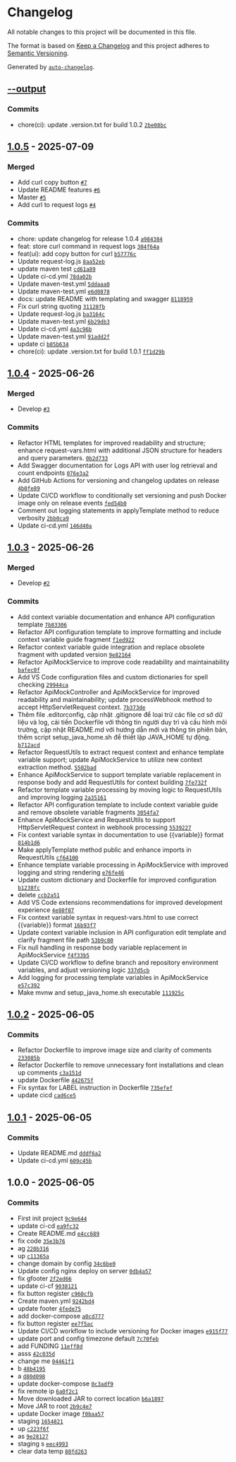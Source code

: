 # Changelog

All notable changes to this project will be documented in this file.

The format is based on [Keep a Changelog](https://keepachangelog.com/en/1.0.0/)
and this project adheres to [Semantic Versioning](https://semver.org/spec/v2.0.0.html).

Generated by [`auto-changelog`](https://github.com/CookPete/auto-changelog).

## [--output](https://github.com/nguyenquy0710/Webhook-MockAPI/compare/1.0.5...--output)

### Commits

- chore(ci): update .version.txt for build 1.0.2 [`2be08bc`](https://github.com/nguyenquy0710/Webhook-MockAPI/commit/2be08bc85a26e19785dfe1db148af1ef7fc61ad9)

## [1.0.5](https://github.com/nguyenquy0710/Webhook-MockAPI/compare/1.0.4...1.0.5) - 2025-07-09

### Merged

- Add curl copy button [`#7`](https://github.com/nguyenquy0710/Webhook-MockAPI/pull/7)
- Update README features [`#6`](https://github.com/nguyenquy0710/Webhook-MockAPI/pull/6)
- Master [`#5`](https://github.com/nguyenquy0710/Webhook-MockAPI/pull/5)
- Add curl to request logs [`#4`](https://github.com/nguyenquy0710/Webhook-MockAPI/pull/4)

### Commits

- chore: update changelog for release 1.0.4 [`a984384`](https://github.com/nguyenquy0710/Webhook-MockAPI/commit/a984384a2922cfc761ef98886e601cd4f4364e54)
- feat: store curl command in request logs [`304f64a`](https://github.com/nguyenquy0710/Webhook-MockAPI/commit/304f64ac1d6ad800ae2452df683e875cecdb24bb)
- feat(ui): add copy button for curl [`b57776c`](https://github.com/nguyenquy0710/Webhook-MockAPI/commit/b57776c5ed5da0322cf9069b37c433dc07991317)
- Update request-log.js [`8aa52eb`](https://github.com/nguyenquy0710/Webhook-MockAPI/commit/8aa52eb34992c8835a2457287efb941666115a1b)
- update maven test [`cd61a89`](https://github.com/nguyenquy0710/Webhook-MockAPI/commit/cd61a89d438238c3520bf72e2c1b62674c4678ef)
- Update ci-cd.yml [`78da02b`](https://github.com/nguyenquy0710/Webhook-MockAPI/commit/78da02b577ebf04945660fe64f334045651f7a4c)
- Update maven-test.yml [`5ddaaa0`](https://github.com/nguyenquy0710/Webhook-MockAPI/commit/5ddaaa0df8025f3a6e26ecef4c3c9a7f26e5abf0)
- Update maven-test.yml [`e6d0878`](https://github.com/nguyenquy0710/Webhook-MockAPI/commit/e6d0878c07e17b6e3f58bd8079c0df1879c54ab7)
- docs: update README with templating and swagger [`8118959`](https://github.com/nguyenquy0710/Webhook-MockAPI/commit/81189594f5a0740d611e7c5d93d7a4df0ad76563)
- Fix curl string quoting [`31128fb`](https://github.com/nguyenquy0710/Webhook-MockAPI/commit/31128fb0893e0634bef74dfc69ef596bf976c3a7)
- Update request-log.js [`ba3164c`](https://github.com/nguyenquy0710/Webhook-MockAPI/commit/ba3164c1fadb53ff72860182991fc8894576914e)
- Update maven-test.yml [`6b29db3`](https://github.com/nguyenquy0710/Webhook-MockAPI/commit/6b29db39d7b1a07e24e97108c37ad73dcafd1cda)
- Update ci-cd.yml [`4a3c96b`](https://github.com/nguyenquy0710/Webhook-MockAPI/commit/4a3c96b96965cebb1c5e67154ce55412db381b14)
- Update maven-test.yml [`91add2f`](https://github.com/nguyenquy0710/Webhook-MockAPI/commit/91add2f55779b52c8d6c2edcfaa7a119e66b0bbb)
- update ci [`b85b634`](https://github.com/nguyenquy0710/Webhook-MockAPI/commit/b85b6343b1a61875938fa61acbfe56919b8b67fe)
- chore(ci): update .version.txt for build 1.0.1 [`ff1d29b`](https://github.com/nguyenquy0710/Webhook-MockAPI/commit/ff1d29bd4b91986725a4ea22cf4d660c9419817a)

## [1.0.4](https://github.com/nguyenquy0710/Webhook-MockAPI/compare/1.0.3...1.0.4) - 2025-06-26

### Merged

- Develop [`#3`](https://github.com/nguyenquy0710/Webhook-MockAPI/pull/3)

### Commits

- Refactor HTML templates for improved readability and structure; enhance request-vars.html with additional JSON structure for headers and query parameters. [`0b2d733`](https://github.com/nguyenquy0710/Webhook-MockAPI/commit/0b2d73378fb49995dc2aee67d0b86c2cce19ceff)
- Add Swagger documentation for Logs API with user log retrieval and count endpoints [`076e3a2`](https://github.com/nguyenquy0710/Webhook-MockAPI/commit/076e3a2a5c32b230a65284a3b856796c19e42977)
- Add GitHub Actions for versioning and changelog updates on release [`4b0fe89`](https://github.com/nguyenquy0710/Webhook-MockAPI/commit/4b0fe8961bdcbe21199d73aa63ac69fba64b6619)
- Update CI/CD workflow to conditionally set versioning and push Docker image only on release events [`fed54b0`](https://github.com/nguyenquy0710/Webhook-MockAPI/commit/fed54b0afc64b2e33f9f7453796dff5a0621a27a)
- Comment out logging statements in applyTemplate method to reduce verbosity [`2bb0ca9`](https://github.com/nguyenquy0710/Webhook-MockAPI/commit/2bb0ca9b057430fde272f25a88133f691ccbc47e)
- Update ci-cd.yml [`146d40a`](https://github.com/nguyenquy0710/Webhook-MockAPI/commit/146d40a53a301a96ae4d651025aa2966bcaa898f)

## [1.0.3](https://github.com/nguyenquy0710/Webhook-MockAPI/compare/1.0.2...1.0.3) - 2025-06-26

### Merged

- Develop [`#2`](https://github.com/nguyenquy0710/Webhook-MockAPI/pull/2)

### Commits

- Add context variable documentation and enhance API configuration template [`7b83306`](https://github.com/nguyenquy0710/Webhook-MockAPI/commit/7b833061196df9b215d211c4179a4a7b6dbc9f0c)
- Refactor API configuration template to improve formatting and include context variable guide fragment [`f1ed922`](https://github.com/nguyenquy0710/Webhook-MockAPI/commit/f1ed922f6828475ea348042a97be1f11bedc1c19)
- Refactor context variable guide integration and replace obsolete fragment with updated version [`9e82164`](https://github.com/nguyenquy0710/Webhook-MockAPI/commit/9e82164b91494fa674413b08a3ac9826f352773d)
- Refactor ApiMockService to improve code readability and maintainability [`bafec0f`](https://github.com/nguyenquy0710/Webhook-MockAPI/commit/bafec0faa701d9b222c93a156e179bcc20b327dd)
- Add VS Code configuration files and custom dictionaries for spell checking [`29944ca`](https://github.com/nguyenquy0710/Webhook-MockAPI/commit/29944ca5e8490c6e5fff48641aae4b05166cc5b2)
- Refactor ApiMockController and ApiMockService for improved readability and maintainability; update processWebhook method to accept HttpServletRequest context. [`7b373de`](https://github.com/nguyenquy0710/Webhook-MockAPI/commit/7b373de222be35ffa01a7dfaefd605248deb3a32)
- Thêm file .editorconfig, cập nhật .gitignore để loại trừ các file cơ sở dữ liệu và log, cải tiến Dockerfile với thông tin người duy trì và cấu hình môi trường, cập nhật README.md với hướng dẫn mới và thông tin phiên bản, thêm script setup_java_home.sh để thiết lập JAVA_HOME tự động. [`b712acd`](https://github.com/nguyenquy0710/Webhook-MockAPI/commit/b712acd59e618cf03996300e6a338b2efda6e526)
- Refactor RequestUtils to extract request context and enhance template variable support; update ApiMockService to utilize new context extraction method. [`5502bad`](https://github.com/nguyenquy0710/Webhook-MockAPI/commit/5502badaf1c96b39fa0dc3a2990ce3957d4979c1)
- Enhance ApiMockService to support template variable replacement in response body and add RequestUtils for context building [`7fe732f`](https://github.com/nguyenquy0710/Webhook-MockAPI/commit/7fe732fc14b0ae042a43a1f2e0745766a8f9a320)
- Refactor template variable processing by moving logic to RequestUtils and improving logging [`2a35161`](https://github.com/nguyenquy0710/Webhook-MockAPI/commit/2a35161202d188f9893518b5afcf33d2e0e47ea0)
- Refactor API configuration template to include context variable guide and remove obsolete variable fragments [`3054fa7`](https://github.com/nguyenquy0710/Webhook-MockAPI/commit/3054fa72ad9612a0eddb9ad7b4508c1fc695cb4d)
- Enhance ApiMockService and RequestUtils to support HttpServletRequest context in webhook processing [`5539227`](https://github.com/nguyenquy0710/Webhook-MockAPI/commit/553922737decd4a3c4a4c50c2c79582c3dd62192)
- Fix context variable syntax in documentation to use {{variable}} format [`814b1d6`](https://github.com/nguyenquy0710/Webhook-MockAPI/commit/814b1d6f8ee8b7d28209ed0bd9c7ded5ca49797b)
- Make applyTemplate method public and enhance imports in RequestUtils [`cf64100`](https://github.com/nguyenquy0710/Webhook-MockAPI/commit/cf64100d926cc1cc0a3f81908211d58289a4fe53)
- Enhance template variable processing in ApiMockService with improved logging and string rendering [`e76fe46`](https://github.com/nguyenquy0710/Webhook-MockAPI/commit/e76fe462c05ea9fc03204c4ad36314a7359c66a8)
- Update custom dictionary and Dockerfile for improved configuration [`b1238fc`](https://github.com/nguyenquy0710/Webhook-MockAPI/commit/b1238fceb5c01bfd3e1df39198368c54e70a58a9)
- delete [`ccb2a51`](https://github.com/nguyenquy0710/Webhook-MockAPI/commit/ccb2a51b151e7cb2ceb9aaaf8616134d0edec067)
- Add VS Code extensions recommendations for improved development experience [`4e80f87`](https://github.com/nguyenquy0710/Webhook-MockAPI/commit/4e80f87ee75d780fcf061745920524e99effa311)
- Fix context variable syntax in request-vars.html to use correct {{variable}} format [`16b93f7`](https://github.com/nguyenquy0710/Webhook-MockAPI/commit/16b93f7be62f2de85f416e5934a18787471c9f02)
- Update context variable inclusion in API configuration edit template and clarify fragment file path [`53b9c80`](https://github.com/nguyenquy0710/Webhook-MockAPI/commit/53b9c8080ede58271b6285db62f25db4529a1144)
- Fix null handling in response body variable replacement in ApiMockService [`f4f33b5`](https://github.com/nguyenquy0710/Webhook-MockAPI/commit/f4f33b5ceb4412800d59fa4f9ed0fd092948df9b)
- Update CI/CD workflow to define branch and repository environment variables, and adjust versioning logic [`337d5cb`](https://github.com/nguyenquy0710/Webhook-MockAPI/commit/337d5cb8f01cdcaf508d58057db2901e83df6872)
- Add logging for processing template variables in ApiMockService [`e57c392`](https://github.com/nguyenquy0710/Webhook-MockAPI/commit/e57c3924fbfde222fd4b70ffbe5171bccfc257cb)
- Make mvnw and setup_java_home.sh executable [`111925c`](https://github.com/nguyenquy0710/Webhook-MockAPI/commit/111925cc8df24a079507cd6da80774ccd4005254)

## [1.0.2](https://github.com/nguyenquy0710/Webhook-MockAPI/compare/1.0.1...1.0.2) - 2025-06-05

### Commits

- Refactor Dockerfile to improve image size and clarity of comments [`233085b`](https://github.com/nguyenquy0710/Webhook-MockAPI/commit/233085bc36c638ba94ec430b9bf9d340bc047d05)
- Refactor Dockerfile to remove unnecessary font installations and clean up comments [`c3a151d`](https://github.com/nguyenquy0710/Webhook-MockAPI/commit/c3a151dd9b8d1ced31046a683a0524bd6d307b4c)
- update Dockerfile [`442675f`](https://github.com/nguyenquy0710/Webhook-MockAPI/commit/442675fb71ab8d0b9f22ef2fc822fd27db1def16)
- Fix syntax for LABEL instruction in Dockerfile [`735efef`](https://github.com/nguyenquy0710/Webhook-MockAPI/commit/735efef629d120c1b237720a743cf20d38e650be)
- update cicd [`cad6ce5`](https://github.com/nguyenquy0710/Webhook-MockAPI/commit/cad6ce577961484d331603f9cee2244aaf85760a)

## [1.0.1](https://github.com/nguyenquy0710/Webhook-MockAPI/compare/1.0.0...1.0.1) - 2025-06-05

### Commits

- Update README.md [`dddf6a2`](https://github.com/nguyenquy0710/Webhook-MockAPI/commit/dddf6a269090d3eaac9bc5c0373af19d01d4160d)
- Update ci-cd.yml [`609c45b`](https://github.com/nguyenquy0710/Webhook-MockAPI/commit/609c45b467e37c032ec0f5e73cfef5f80df0562d)

## 1.0.0 - 2025-06-05

### Commits

- First init project [`9c9e644`](https://github.com/nguyenquy0710/Webhook-MockAPI/commit/9c9e644f5801acc46fe3dc99479bfda6976c65e2)
- update ci-cd [`ea9fc32`](https://github.com/nguyenquy0710/Webhook-MockAPI/commit/ea9fc32de6d8b1d448fc021eee285e77e2f18d26)
- Create README.md [`e4cc689`](https://github.com/nguyenquy0710/Webhook-MockAPI/commit/e4cc68927ec877b67f89a0fbc51c3271c8217779)
- fix code [`35e3b76`](https://github.com/nguyenquy0710/Webhook-MockAPI/commit/35e3b76db6b8276542553967e9e96ecbcc1b2030)
- ag [`220b316`](https://github.com/nguyenquy0710/Webhook-MockAPI/commit/220b31645d457e4b1d0c6bdafa2b896a69160e04)
- up [`c11365a`](https://github.com/nguyenquy0710/Webhook-MockAPI/commit/c11365a357a4ad9299d9be39302d1e17fcdbdc19)
- change domain by config [`34c6be0`](https://github.com/nguyenquy0710/Webhook-MockAPI/commit/34c6be08a3c7092ed0c4dc7dc39a1de12a01bc80)
- Update config nginx deploy on server [`0db4a57`](https://github.com/nguyenquy0710/Webhook-MockAPI/commit/0db4a57623dc0ae46c151baa77ad381590f08068)
- fix gfooter [`2f2ed66`](https://github.com/nguyenquy0710/Webhook-MockAPI/commit/2f2ed66ccfbe7c2dc43becb2053e75949be1d77b)
- update ci-cf [`9038121`](https://github.com/nguyenquy0710/Webhook-MockAPI/commit/9038121390d9ccabea5e55abc61eb169da32b027)
- fix button register [`c960cfb`](https://github.com/nguyenquy0710/Webhook-MockAPI/commit/c960cfbd8defe7ab0d9cfd22d1adb4139af0a100)
- Create maven.yml [`9242bd4`](https://github.com/nguyenquy0710/Webhook-MockAPI/commit/9242bd4f8b18c16b76b2cc9eb8e1d5dcdaf9746d)
- update footer [`4fede75`](https://github.com/nguyenquy0710/Webhook-MockAPI/commit/4fede75a1d2d311e4b1b032e65f9021e42f054e7)
- add docker-compose [`a0cd777`](https://github.com/nguyenquy0710/Webhook-MockAPI/commit/a0cd7778a0d19908a04c60b7ee2bd618ea3d757e)
- fix button register [`ee7f5ac`](https://github.com/nguyenquy0710/Webhook-MockAPI/commit/ee7f5ac9029cfa0be832f43a00bc865f7decb300)
- Update CI/CD workflow to include versioning for Docker images [`e915f77`](https://github.com/nguyenquy0710/Webhook-MockAPI/commit/e915f77383b62a038b186f95f12e52348d4cc74f)
- update port and config timezone default [`7c70feb`](https://github.com/nguyenquy0710/Webhook-MockAPI/commit/7c70feb633755cd14b94ce0759e25e94275773a3)
- add FUNDING [`11eff8d`](https://github.com/nguyenquy0710/Webhook-MockAPI/commit/11eff8d62883d5018aede8f038813db4c39437b7)
- asss [`42c035d`](https://github.com/nguyenquy0710/Webhook-MockAPI/commit/42c035dc4b27f54f4582a5e20b38019c78ea6b22)
- change me [`04461f1`](https://github.com/nguyenquy0710/Webhook-MockAPI/commit/04461f12123e17e2598c38fbe3c1a012ba79558b)
- b [`48b4195`](https://github.com/nguyenquy0710/Webhook-MockAPI/commit/48b4195547736a31ae9517d3b7b54509310c0927)
- a [`d80d098`](https://github.com/nguyenquy0710/Webhook-MockAPI/commit/d80d098f816ae04d2a6e2dc185655d093cab599a)
- update docker-compose [`0c3adf9`](https://github.com/nguyenquy0710/Webhook-MockAPI/commit/0c3adf98c61cbb97b83a3a38df923197414096c1)
- fix remote ip [`6a0f2c1`](https://github.com/nguyenquy0710/Webhook-MockAPI/commit/6a0f2c13c7c2e00f6c05c4e24a71e03c4a1fbd22)
- Move downloaded JAR to correct location [`b6a1897`](https://github.com/nguyenquy0710/Webhook-MockAPI/commit/b6a1897871783fdbafd911199fa19021879ce601)
- Move JAR to root [`2b9c4e7`](https://github.com/nguyenquy0710/Webhook-MockAPI/commit/2b9c4e726c4d64a5f466556baf9921b436316f5e)
- update Docker image [`f0baa57`](https://github.com/nguyenquy0710/Webhook-MockAPI/commit/f0baa57a2145cb665a9760e040412e2c0db9eab8)
- staging [`1654821`](https://github.com/nguyenquy0710/Webhook-MockAPI/commit/16548219524af767b87258c98823d97140565a72)
- up [`c223f6f`](https://github.com/nguyenquy0710/Webhook-MockAPI/commit/c223f6f70d5647d0a73f33d9ee796f736cd479ba)
- as [`9e28127`](https://github.com/nguyenquy0710/Webhook-MockAPI/commit/9e2812783fcf523b328a823755c591f74055fb7d)
- staging s [`eec4993`](https://github.com/nguyenquy0710/Webhook-MockAPI/commit/eec49933764643e4191fc136650874a530062467)
- clear data temp [`80fd263`](https://github.com/nguyenquy0710/Webhook-MockAPI/commit/80fd263401537dc716d860629668085c2fc558a3)
